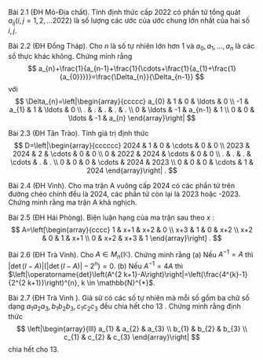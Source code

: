 Bài 2.1 (ĐH Mỏ-Địa chất). Tính định thức cấp 2022 có phần tử tổng quát $a_{i j}(i, j=1,2, \ldots 2022)$ là số lượng các ước của ước chung lớn nhất của hai số $i, j$.

Bài 2.2 (ĐH Đồng Tháp). Cho $n$ là số tự nhiên lớn hơn 1 và $a_{0}, a_{1}, \ldots, a_{n}$ là các số thực khác không. Chứng minh rằng
$$
a_{n}+\frac{1}{a_{n-1}+\frac{1}{\cdots+\frac{1}{a_{1}+\frac{1}{a_{0}}}}}=\frac{\Delta_{n}}{\Delta_{n-1}}
$$
với
$$
\Delta_{n}=\left|\begin{array}{ccccc}
a_{0} & 1 & 0 & \ldots & 0 \\
-1 & a_{1} & 1 & \ldots & 0 \\
. & . & . & . & . \\
0 & \ldots & -1 & a_{n-1} & 1 \\
0 & 0 & \ldots & -1 & a_{n}
\end{array}\right|
$$

Bài 2.3 (ĐH Tân Trào). Tính giá trị định thức
$$
D=\left|\begin{array}{cccccc}
2024 & 1 & 0 & \cdots & 0 & 0 \\
2023 & 2024 & 2 & \cdots & 0 & 0 \\
0 & 2022 & 2024 & \cdots & 0 & 0 \\
. & . & . & \cdots & . & . \\
0 & 0 & 0 & \cdots & 2024 & 2023 \\
0 & 0 & 0 & \cdots & 1 & 2024
\end{array}\right| .
$$

Bài 2.4 (ĐH Vinh). Cho ma trận A vuông cấp 2024 có các phần tử trên đường chéo chính đều là 2024, các phần tử còn lại là 2023 hoặc -2023. Chứng minh rằng ma trận A khả nghịch.

Bài 2.5 (ĐH Hải Phòng). Biện luận hạng của ma trận sau theo $x$ :
$$
A=\left[\begin{array}{cccc}
1 & x+1 & x+2 & 0 \\
x+3 & 1 & 0 & x+2 \\
x+2 & 0 & 1 & x+1 \\
0 & x+2 & x+3 & 1
\end{array}\right] .
$$

Bài 2.6 (ĐH Trà Vinh). Cho $A \in M_{n}(\mathbb{K})$. Chứng minh rằng
(a) Nếu $A^{-1}=A$ thì $|\operatorname{det}(I-A)|\left(|\operatorname{det}(I-A)|-2^{n}\right)=0$.
(b) Nếu $A^{-1}=4 A$ thì $\left|\operatorname{det}\left(A^{2 k+1}-A\right)\right|=\left(\frac{4^{k}-1}{2^{2 k+1}}\right)^{n}, k \in \mathbb{N}^{*}$.

Bài 2.7 (ĐH Trà Vinh ). Giả sử có các số tự nhiên mà mỗi số gồm ba chữ số dạng $a_{1} a_{2} a_{3}, b_{1} b_{2} b_{3}, c_{1} c_{2} c_{3}$ đều chia hết cho 13 . Chứng minh rằng định thức
$$
\left|\begin{array}{lll}
a_{1} & a_{2} & a_{3} \\
b_{1} & b_{2} & b_{3} \\
c_{1} & c_{2} & c_{3}
\end{array}\right|
$$
chia hết cho 13.
